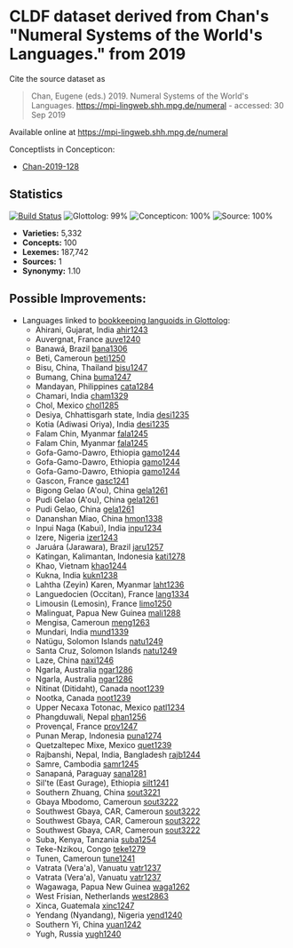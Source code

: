 # CLDF dataset derived from Chan's "Numeral Systems of the World's Languages." from 2019

Cite the source dataset as

> Chan, Eugene (eds.) 2019. Numeral Systems of the World's Languages. https://mpi-lingweb.shh.mpg.de/numeral - accessed: 30 Sep 2019

Available online at https://mpi-lingweb.shh.mpg.de/numeral


Conceptlists in Concepticon:
- [Chan-2019-128](https://concepticon.clld.org/contributions/Chan-2019-128)
## Statistics


[![Build Status](https://travis-ci.org/numeralbank/channumerals.svg?branch=master)](https://travis-ci.org/numeralbank/channumerals)
![Glottolog: 99%](https://img.shields.io/badge/Glottolog-99%25-green.svg "Glottolog: 99%")
![Concepticon: 100%](https://img.shields.io/badge/Concepticon-100%25-brightgreen.svg "Concepticon: 100%")
![Source: 100%](https://img.shields.io/badge/Source-100%25-brightgreen.svg "Source: 100%")

- **Varieties:** 5,332
- **Concepts:** 100
- **Lexemes:** 187,742
- **Sources:** 1
- **Synonymy:** 1.10

## Possible Improvements:

- Languages linked to [bookkeeping languoids in Glottolog](http://glottolog.org/glottolog/glottologinformation#bookkeepinglanguoids):
  - Ahirani, Gujarat, India [ahir1243](http://glottolog.org/resource/languoid/id/ahir1243)
  - Auvergnat, France [auve1240](http://glottolog.org/resource/languoid/id/auve1240)
  - Banawá, Brazil [bana1306](http://glottolog.org/resource/languoid/id/bana1306)
  - Beti, Cameroun [beti1250](http://glottolog.org/resource/languoid/id/beti1250)
  - Bisu, China, Thailand [bisu1247](http://glottolog.org/resource/languoid/id/bisu1247)
  - Bumang, China [buma1247](http://glottolog.org/resource/languoid/id/buma1247)
  - Mandayan, Philippines [cata1284](http://glottolog.org/resource/languoid/id/cata1284)
  - Chamari, India [cham1329](http://glottolog.org/resource/languoid/id/cham1329)
  - Chol, Mexico [chol1285](http://glottolog.org/resource/languoid/id/chol1285)
  - Desiya, Chhattisgarh state, India [desi1235](http://glottolog.org/resource/languoid/id/desi1235)
  - Kotia (Adiwasi Oriya), India [desi1235](http://glottolog.org/resource/languoid/id/desi1235)
  - Falam Chin, Myanmar [fala1245](http://glottolog.org/resource/languoid/id/fala1245)
  - Falam Chin, Myanmar [fala1245](http://glottolog.org/resource/languoid/id/fala1245)
  - Gofa-Gamo-Dawro, Ethiopia [gamo1244](http://glottolog.org/resource/languoid/id/gamo1244)
  - Gofa-Gamo-Dawro, Ethiopia [gamo1244](http://glottolog.org/resource/languoid/id/gamo1244)
  - Gofa-Gamo-Dawro, Ethiopia [gamo1244](http://glottolog.org/resource/languoid/id/gamo1244)
  - Gascon, France [gasc1241](http://glottolog.org/resource/languoid/id/gasc1241)
  - Bigong Gelao (A'ou), China [gela1261](http://glottolog.org/resource/languoid/id/gela1261)
  - Pudi Gelao (A'ou), China [gela1261](http://glottolog.org/resource/languoid/id/gela1261)
  - Pudi Gelao, China [gela1261](http://glottolog.org/resource/languoid/id/gela1261)
  - Dananshan Miao, China [hmon1338](http://glottolog.org/resource/languoid/id/hmon1338)
  - Inpui Naga (Kabui), India [inpu1234](http://glottolog.org/resource/languoid/id/inpu1234)
  - Izere, Nigeria [izer1243](http://glottolog.org/resource/languoid/id/izer1243)
  - Jaruára (Jarawara), Brazil [jaru1257](http://glottolog.org/resource/languoid/id/jaru1257)
  - Katingan, Kalimantan, Indonesia [kati1278](http://glottolog.org/resource/languoid/id/kati1278)
  - Khao, Vietnam [khao1244](http://glottolog.org/resource/languoid/id/khao1244)
  - Kukna, India [kukn1238](http://glottolog.org/resource/languoid/id/kukn1238)
  - Lahtha (Zeyin) Karen, Myanmar [laht1236](http://glottolog.org/resource/languoid/id/laht1236)
  - Languedocien (Occitan), France [lang1334](http://glottolog.org/resource/languoid/id/lang1334)
  - Limousin (Lemosin), France [limo1250](http://glottolog.org/resource/languoid/id/limo1250)
  - Malinguat, Papua New Guinea [mali1288](http://glottolog.org/resource/languoid/id/mali1288)
  - Mengisa, Cameroun [meng1263](http://glottolog.org/resource/languoid/id/meng1263)
  - Mundari, India [mund1339](http://glottolog.org/resource/languoid/id/mund1339)
  - Natüɡu, Solomon Islands [natu1249](http://glottolog.org/resource/languoid/id/natu1249)
  - Santa Cruz, Solomon Islands [natu1249](http://glottolog.org/resource/languoid/id/natu1249)
  - Laze, China [naxi1246](http://glottolog.org/resource/languoid/id/naxi1246)
  - Ngarla, Australia [ngar1286](http://glottolog.org/resource/languoid/id/ngar1286)
  - Ngarla, Australia [ngar1286](http://glottolog.org/resource/languoid/id/ngar1286)
  - Nitinat (Ditidaht), Canada [noot1239](http://glottolog.org/resource/languoid/id/noot1239)
  - Nootka, Canada [noot1239](http://glottolog.org/resource/languoid/id/noot1239)
  - Upper Necaxa Totonac, Mexico [patl1234](http://glottolog.org/resource/languoid/id/patl1234)
  - Phangduwali, Nepal [phan1256](http://glottolog.org/resource/languoid/id/phan1256)
  - Provençal, France [prov1247](http://glottolog.org/resource/languoid/id/prov1247)
  - Punan Merap, Indonesia [puna1274](http://glottolog.org/resource/languoid/id/puna1274)
  - Quetzaltepec Mixe, Mexico [quet1239](http://glottolog.org/resource/languoid/id/quet1239)
  - Rajbanshi, Nepal, India, Bangladesh [rajb1244](http://glottolog.org/resource/languoid/id/rajb1244)
  - Samre, Cambodia [samr1245](http://glottolog.org/resource/languoid/id/samr1245)
  - Sanapaná, Paraguay [sana1281](http://glottolog.org/resource/languoid/id/sana1281)
  - Sil'te (East Gurage), Ethiopia [silt1241](http://glottolog.org/resource/languoid/id/silt1241)
  - Southern Zhuang, China [sout3221](http://glottolog.org/resource/languoid/id/sout3221)
  - Gbaya Mbodomo, Cameroun [sout3222](http://glottolog.org/resource/languoid/id/sout3222)
  - Southwest Gbaya, CAR, Cameroun [sout3222](http://glottolog.org/resource/languoid/id/sout3222)
  - Southwest Gbaya, CAR, Cameroun [sout3222](http://glottolog.org/resource/languoid/id/sout3222)
  - Southwest Gbaya, CAR, Cameroun [sout3222](http://glottolog.org/resource/languoid/id/sout3222)
  - Suba, Kenya, Tanzania [suba1254](http://glottolog.org/resource/languoid/id/suba1254)
  - Teke-Nzikou, Congo [teke1279](http://glottolog.org/resource/languoid/id/teke1279)
  - Tunen, Cameroun [tune1241](http://glottolog.org/resource/languoid/id/tune1241)
  - Vatrata (Vera'a), Vanuatu [vatr1237](http://glottolog.org/resource/languoid/id/vatr1237)
  - Vatrata (Vera'a), Vanuatu [vatr1237](http://glottolog.org/resource/languoid/id/vatr1237)
  - Wagawaga, Papua New Guinea [waga1262](http://glottolog.org/resource/languoid/id/waga1262)
  - West Frisian, Netherlands [west2863](http://glottolog.org/resource/languoid/id/west2863)
  - Xinca, Guatemala [xinc1247](http://glottolog.org/resource/languoid/id/xinc1247)
  - Yendang (Nyandang), Nigeria [yend1240](http://glottolog.org/resource/languoid/id/yend1240)
  - Southern Yi, China [yuan1242](http://glottolog.org/resource/languoid/id/yuan1242)
  - Yugh, Russia [yugh1240](http://glottolog.org/resource/languoid/id/yugh1240)


